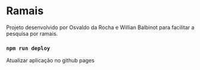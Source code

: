 # Ramais

Projeto desenvolvido por Osvaldo da Rocha e Willian Balbinot para facilitar a pesquisa por ramais.

### `npm run deploy`

Atualizar aplicação no github pages

